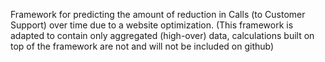 Framework for predicting the amount of reduction in Calls (to Customer Support) over time due to a website optimization. 
(This framework is adapted to contain only aggregated (high-over) data, calculations built on top of the framework 
are not and will not be included on github)
